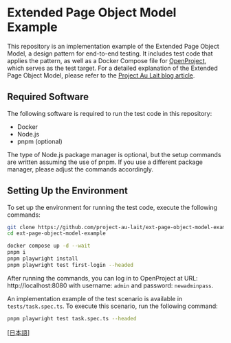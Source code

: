 # Extended Page Object Model Example

This repository is an implementation example of the Extended Page Object Model, a design pattern for end-to-end testing. It includes test code that applies the pattern, as well as a Docker Compose file for [OpenProject](https://www.openproject.org/), which serves as the test target. For a detailed explanation of the Extended Page Object Model, please refer to the [Project Au Lait blog article](https://dev.to/project_au_lait/design-pattern-for-playwright-end-to-end-testing-1idc).

## Required Software

The following software is required to run the test code in this repository:

- Docker
- Node.js
- pnpm (optional)

The type of Node.js package manager is optional, but the setup commands are written assuming the use of pnpm. If you use a different package manager, please adjust the commands accordingly.

## Setting Up the Environment

To set up the environment for running the test code, execute the following commands:

```sh
git clone https://github.com/project-au-lait/ext-page-object-model-example.git
cd ext-page-object-model-example

docker compose up -d --wait
pnpm i
pnpm playwright install
pnpm playwright test first-login --headed
```

After running the commands, you can log in to OpenProject at URL: http://localhost:8080 with username: `admin` and password: `newadminpass`.

An implementation example of the test scenario is available in `tests/task.spec.ts`. To execute this scenario, run the following command:

```sh
pnpm playwright test task.spec.ts --headed
```

[[日本語](README_ja.md)]